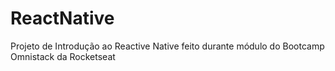 # ReactNative

Projeto de Introdução ao Reactive Native feito durante módulo do Bootcamp Omnistack da Rocketseat
